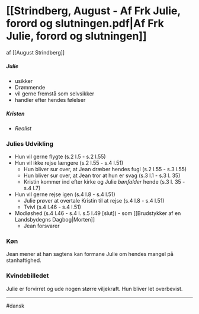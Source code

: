 # [[Strindberg, August - Af Frk Julie, forord og slutningen.pdf|Af Frk Julie, forord og slutningen]]
af [[August Strindberg]]

##### Julie
- usikker
- Drømmende
- vil gerne fremstå som selvsikker
- handler efter hendes følelser

##### Kristen
- *Realist*

### Julies Udvikling

-   Hun vil gerne flygte (s.2 l.5 - s.2 l.55)
-   Hun vil ikke rejse længere (s.2 l.55 - s.4 l.51)
	-   Hun bliver sur over, at Jean dræber hendes fugl (s.2 l.55 - s.3 l.55)
	-   Hun bliver sur over, at Jean tror at hun er svag (s.3 l.1 - s.3 l. 35)
	-   Kristin kommer ind efter kirke og Julie *bønfalder* hende (s.3 l. 35 - s.4 l.7)
-   Hun vil gerne rejse igen (s.4 l.8 - s.4 l.51)
	-   Julie prøver at overtale Kristin til at rejse (s.4 l.8 - s.4 l.51)
	-   Tvivl (s.4 l.46 - s.4 l.51)
-   Modløshed (s.4 l.46 - s.4 l. s.5 l.49 [slut]) - som [[Brudstykker af en Landsbydegns Dagbog|Morten]]
	- Jean forsvarer 

### Køn
Jean mener at han sagtens kan formane Julie om hendes mangel på stanhaftighed. 

### Kvindebilledet
Julie er forvirret og ude nogen større viljekraft. Hun bliver let overbevist.

---
#dansk